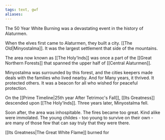 ```yaml
---
tags: text, gwf
aliases:
---
```


The 50 Year White Burning was a devastating event in the history of Alaturmen. 

When the elves first came to Alaturmen, they built a city. [[The Old|Minyostalma]]. It was the largest settlement that side of the mountains.

The area now known as [[The Holy'lnds]] was once a part of the [[Great Northern Forests]] that spanned the upper half of [[Central Alaturmen]].

Minyostalma was surrounded by this forest, and the cities keepers made deals with the families who lived nearby. And for Many years, it thrived. It protected others. It was a beacon for all who wished for peaceful protection. 

On the [[Prime Timeline|25th year After Tetrimoc's Fall]], [[Its Greatness]] descended upon [[The Holy'lnds]]. Three years later, Minyostalma fell.

Soon after, the area was inhospitable. The fires became too great. Kind alike were immolated. The young childes - too young to survive on their own - are many of those few that can say truly that they were there.

[[Its Greatness|The Great White Flame]] burned for 